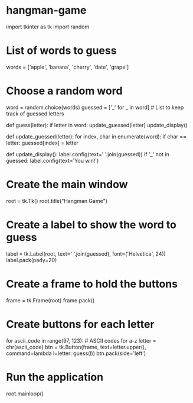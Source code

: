 # hangman-game
import tkinter as tk
import random

# List of words to guess
words = ['apple', 'banana', 'cherry', 'date', 'grape']

# Choose a random word
word = random.choice(words)
guessed = ['_' for _ in word]  # List to keep track of guessed letters

def guess(letter):
    if letter in word:
        update_guessed(letter)
    update_display()

def update_guessed(letter):
    for index, char in enumerate(word):
        if char == letter:
            guessed[index] = letter

def update_display():
    label.config(text=' '.join(guessed))
    if '_' not in guessed:
        label.config(text='You win!')

# Create the main window
root = tk.Tk()
root.title("Hangman Game")

# Create a label to show the word to guess
label = tk.Label(root, text=' '.join(guessed), font=('Helvetica', 24))
label.pack(pady=20)

# Create a frame to hold the buttons
frame = tk.Frame(root)
frame.pack()

# Create buttons for each letter
for ascii_code in range(97, 123):  # ASCII codes for a-z
    letter = chr(ascii_code)
    btn = tk.Button(frame, text=letter.upper(), command=lambda l=letter: guess(l))
    btn.pack(side='left')

# Run the application
root.mainloop()
